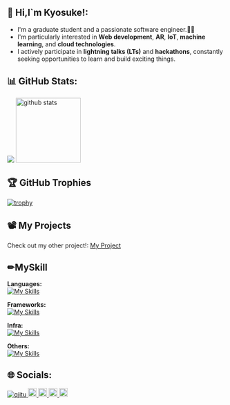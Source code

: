 ## 👋 Hi,I`m Kyosuke!:
  - I'm a graduate student and a passionate software engineer.🧑‍🎓
  - I'm particularly interested in **Web development**, **AR**, **IoT**, **machine learning**, and **cloud technologies**.  
  - I actively participate in **lightning talks (LTs)** and **hackathons**, constantly seeking opportunities to learn and build exciting things.

## 📊 GitHub Stats:
  ![](https://github-profile-summary-cards.vercel.app/api/cards/profile-details?username=qjitu&theme=2077)
  <img alt="github stats" height="150px" src="https://github-readme-stats.vercel.app/api?username=qjitu&count_private=true&show_icons=true&show_icons=true&theme=tokyonight" />
  

## 🏆 GitHub Trophies
  [![trophy](https://github-profile-trophy.vercel.app/?username=qjitu)](https://github.com/ryo-ma/github-profile-trophy)

## 📽️ My Projects
Check out my other project!: [My Project](https://github.com/qjitu/output)
  
## ✏MySkill
  **Languages:**<br>
  [![My Skills](https://skillicons.dev/icons?i=c,cs,java,python,html,css,js,ts,php)](https://skillicons.dev)

  **Frameworks:**<br>
  [![My Skills](https://skillicons.dev/icons?i=react,next,laravel,bootstrap,pytorch,tensorflow)](https://skillicons.dev)

  **Infra:**<br>
  [![My Skills](https://skillicons.dev/icons?i=docker,mysql,sqlite)](https://skillicons.dev)
  
  **Others:**<br>
  [![My Skills](https://skillicons.dev/icons?i=github,githubactions,linux)](https://skillicons.dev)


## 🌐 Socials:
  <p align="left">
  <a href="https://github.com/qjitu/obakyo/">
    <img src="https://komarev.com/ghpvc/?username=qjitu" alt="qjitu" />
  </a>
  <a href="http://x.com/obakyo0000">
    <img height="20" src="https://img.shields.io/twitter/follow/obaky0000?label=x&logo=x&style=flat" />
  </a>
  <a href="https://github.com/qjitu">
    <img height="20" src="https://img.shields.io/github/followers/qjitu?label=follow&logo=github&style=flat" />
  </a>
  <a href="http://qiita.com/obakyo">
    <img height="20" src="https://qiita-badge.apiapi.app/s/obakyo/posts.svg" />
  </a>
  <//qiita.com/obakyo">
    <img height="20" src="https://qiita-badge.apiapi.app/s/obakyo/contributions.svg" />
  </a>
</p>
